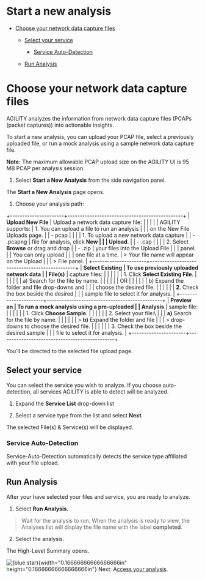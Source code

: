 # Start a new analysis

-   [Choose your network data capture
    files](#Startanewanalysis-Upload-New-FilesChoos)

    -   [Select your service](#Startanewanalysis-Selectyourservice)

        -   [Service
            Auto-Detection](#Startanewanalysis-ServiceAuto-Detection)

    -   [Run Analysis](#Startanewanalysis-RunAnalysis)

# Choose your network data capture files

AGILITY analyzes the information from network data capture files (PCAPs
(packet captures)) into actionable insights.

To start a new analysis, you can upload your PCAP file, select a
previously uploaded file, or run a mock analysis using a sample network
data capture file.

**Note:** The maximum allowable PCAP upload size on the AGILITY UI is 95
MB PCAP per analysis session.

1.  Select **Start a New Analysis** from the side navigation panel.

The **Start a New Analysis** page opens.

1.  Choose your analysis path:

+----------------------+-----------------------------------------------+
| **Upload New File**  | Upload a network data capture file:           |
|                      |                                               |
| AGILITY supports:    | 1.  You can upload a file to run an analysis  |
|                      |     on the New File Uploads page.             |
| -   pcap             |                                               |
|                      |     1.  To upload a new network data capture  |
| -   .pcapng          |         file for analysis, click **New        |
|                      |         Upload**.                             |
| -   .cap             |                                               |
|                      |     2.  Select **Browse** or drag and drop    |
| -   .zip             |         your files into the Upload File       |
|                      |         panel.                                |
| You can only upload  |                                               |
| one file at a time.  | > Your file name will appear on the Upload    |
|                      | > File panel.                                 |
+----------------------+-----------------------------------------------+
| **Select Existing    | To use previously uploaded network data       |
| File(s)**            | capture files:                                |
|                      |                                               |
|                      | 1.  Click **Select Existing File**.           |
|                      |                                               |
|                      | a\) Search for the file by name.              |
|                      |                                               |
|                      | OR                                            |
|                      |                                               |
|                      | b\) Expand the folder and file drop-downs and |
|                      | choose the desired file.                      |
|                      |                                               |
|                      | **2**. Check the box beside the desired       |
|                      | sample file to select it for analysis.        |
+----------------------+-----------------------------------------------+
| **Preview an         | To run a mock analysis using a pre-uploaded   |
| Analysis**           | sample file:                                  |
|                      |                                               |
|                      | 1.  Click **Choose Sample**.                  |
|                      |                                               |
|                      | 2.  Select your file:\                        |
|                      |     **a)** Search for the file by name.       |
|                      |                                               |
|                      | > **b)** Expand the folder and file           |
|                      | > drop-downs to choose the desired file.      |
|                      |                                               |
|                      | 3.  Check the box beside the desired sample   |
|                      |     file to select it for analysis.           |
+----------------------+-----------------------------------------------+

You\'ll be directed to the selected file upload page.

## Select your service

You can select the service you wish to analyze. If you choose
auto-detection, all services AGILITY is able to detect will be analyzed.

1.  Expand the **Service List** drop-down list

2.  Select a service type from the list and select **Next**.

The selected File(s) & Service(s) will be displayed.

### Service Auto-Detection

Service-Auto-Detection automatically detects the service type affiliated
with your file upload.

## Run Analysis

After your have selected your files and service, you are ready to
analyze.

1.  Select **Run Analysis**.

> Wait for the analysis to run. When the analysis is ready to view, the
> Analyses list will display the file name with the label **completed**.

2.  Select the analysis.

The High-Level Summary opens.

 ![(blue star)](media/image1.tmp){width="0.16666666666666666in"
height="0.16666666666666666in"} Next: A[ccess your
analysis](https://d.docs.live.net/wiki/spaces/AKB1/pages/3037659168/Access+your+analyses).